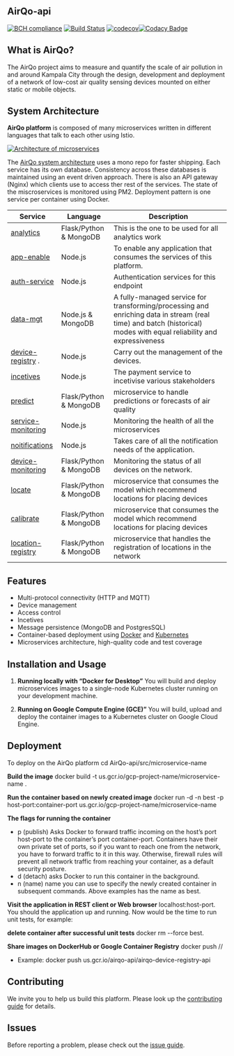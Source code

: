 ## AirQo-api

[![BCH compliance](https://bettercodehub.com/edge/badge/airqo-platform/AirQo-api?branch=master)](https://bettercodehub.com/) [![Build Status](https://travis-ci.com/airqo-platform/AirQo-api.svg?branch=master)](https://travis-ci.com/airqo-platform/AirQo-api) [![codecov](https://codecov.io/gh/airqo-platform/AirQo-api/branch/master/graph/badge.svg)](https://codecov.io/gh/airqo-platform/AirQo-api)[![Codacy Badge](https://api.codacy.com/project/badge/Grade/e6e0c200907b455cadee042f1277a44e)](https://www.codacy.com/manual/bbaalmart/AirQo-api?utm_source=github.com&amp;utm_medium=referral&amp;utm_content=airqo-platform/AirQo-api&amp;utm_campaign=Badge_Grade)


## What is AirQo?
The AirQo project aims to measure and quantify the scale of air pollution in and around Kampala City through the design, development and deployment of a network of low-cost air quality sensing devices mounted on either static or mobile objects.

## System Architecture

**AirQo platform** is composed of many microservices written in different languages that talk to each other using Istio.

[![Architecture of
microservices](./docs/img/architecture-diagram.png)](./docs/img/architecture-diagram.png)

The [AirQo system architecture](https://github.com/airqo-platform/AirQo-api/wiki/System-Architecture) uses a mono repo for faster shipping. Each service has its own database. Consistency across these databases is maintained using an event driven approach. There is also an API gateway (Nginx) which clients use to access ther rest of the services. The state of the miscroservices is monitored using PM2. Deployment pattern is one service per container using Docker.

| Service                                                           | Language      | Description                                                                                                                       |
| ----------------------------------------------------------------- | ------------- | --------------------------------------------------------------------------------------------------------------------------------- |
| [analytics](./src/analytics-service)                      | Flask/Python & MongoDB        | This is the one to be used for all analytics work                                                                 |
| [app-enable](./src/app-enable-service)                    | Node.js        | To enable any application that consumes the services of this platform.                                                           |
| [auth-service](./src/auth-service)                                | Node.js       | Authentication services for this endpoint                                                                                         |
| [data-mgt](./src/data-mgt)                        | Node.js & MongoDB | A fully-managed service for transforming/processing and enriching data in stream (real time) and batch (historical) modes with equal reliability and expressiveness                                                                            |
| [device-registry](./src/device-registry) .        | Node.js        | Carry out the management of the devices.                                                                                                    |
| [incetives](./src/incetives-service)                      | Node.js        | The payment service to incetivise various stakeholders                                                                           |
| [predict](./src/predict)                                    | Flask/Python & MongoDB        | microservice to handle predictions or forecasts of air quality                                                       |
| [service-monitoring](./src/service-monitoring)                    | Node.js        | Monitoring the health of all the microservices                                                                                   |
| [noitifications](./src/notifications)                      | Node.js        | Takes care of all the notification needs of the application.  
| [device-monitoring](./src/device-monitoring)                      |  Flask/Python & MongoDB        | Monitoring the status of all devices on the network.
| [locate](./src/locate)                                            |  Flask/Python & MongoDB    | microservice that consumes the model which recommend locations for placing devices |
| [calibrate](./src/locate)                                            |  Flask/Python & MongoDB    | microservice that consumes the model which recommend locations for placing devices |
| [location-registry](./src/location-registry)                         |  Flask/Python & MongoDB    | microservice that handles the registration of locations in the network |



                                
## Features
- Multi-protocol connectivity (HTTP and MQTT)
- Device management
- Access control
- Incetives
- Message persistence (MongoDB and PostgresSQL)
- Container-based deployment using [Docker](https://www.docker.com/) and [Kubernetes](https://kubernetes.io/)
- Microservices architecture, high-quality code and test coverage

## Installation and Usage

1. **Running locally with “Docker for Desktop”** You will build and deploy microservices images to a single-node Kubernetes cluster running on your development machine.

2. **Running on Google Compute Engine (GCE)”** You will build, upload and deploy the container images to a Kubernetes cluster on Google Cloud Engine.

## Deployment
To deploy on the AirQo platform
cd AirQo-api/src/microservice-name

**Build the image**
docker build -t us.gcr.io/gcp-project-name/microservice-name .

**Run the container based on newly created image**
docker run -d -n best -p host-port:container-port us.gcr.io/gcp-project-name/microservice-name

**The flags for running the container**
- p (publish)
Asks Docker to forward traffic incoming on the host’s port host-port to the container’s port container-port. Containers have their own private set of ports, so if you want to reach one from the network, you have to forward traffic to it in this way. Otherwise, firewall rules will prevent all network traffic from reaching your container, as a default security posture.
- d (detach)
asks Docker to run this container in the background.
- n (name)
name you can use to specify the newly created container in subsequent commands. Above examples has the name as best.

**Visit the application in REST client or Web browser**
localhost:host-port. You should the application up and running. Now would be the time to run unit tests, for example:

**delete container after successful unit tests**
docker rm --force best.

**Share images on DockerHub or Google Container Registry**
docker push <host-name>/<GCP project>/<microservice-name>
- Example: docker push us.gcr.io/airqo-api/airqo-device-registry-api

## Contributing
We invite you to help us build this platform. Please look up the [contributing guide](https://github.com/airqo-platform/AirQo-api/wiki/Coding-Guidelines) for details. 

## Issues
Before reporting a problem, please check out the [issue guide](https://github.com/airqo-platform/AirQo-api/wiki/Coding-Guidelines).
